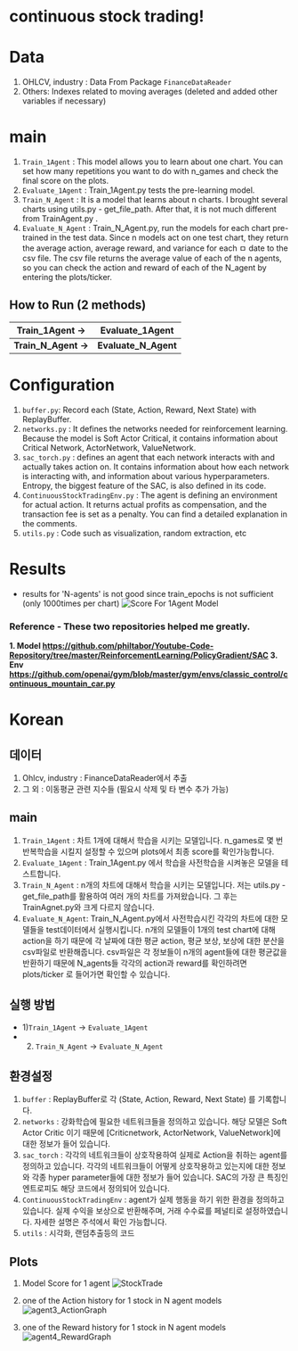 # continuous stock trading!

# Data 
1. OHLCV, industry : Data From Package `FinanceDataReader`
2. Others: Indexes related to moving averages (deleted and added other variables if necessary)
   
# main
1. `Train_1Agent` : This model allows you to learn about one chart. You can set how many repetitions you want to do with n_games and check the final score on the plots. 
2. `Evaluate_1Agent` : Train_1Agent.py tests the pre-learning model. 
3. `Train_N_Agent` : It is a model that learns about n charts. I brought several charts using utils.py - get_file_path. After that, it is not much different from TrainAgent.py . 
4. `Evaluate_N_Agent` : Train_N_Agent.py, run the models for each chart pre-trained in the test data. Since n models act on one test chart, they return the average action, average reward, and variance for each ㅁ date to the csv file. The csv file returns the average value of each of the n agents, so you can check the action and reward of each of the N_agent by entering the plots/ticker. 

## How to Run (2 methods)
|Train_1Agent -> | Evaluate_1Agent |
|--|--|
|  **Train_N_Agent ->**|  **Evaluate_N_Agent**|


# Configuration 
1. `buffer.py`: Record each (State, Action, Reward, Next State) with ReplayBuffer. 
2. `networks.py` : It defines the networks needed for reinforcement learning. Because the model is Soft Actor Critical, it contains information about Critical Network, ActorNetwork, ValueNetwork. 
3. `sac_torch.py` : defines an agent that each network interacts with and actually takes action on. It contains information about how each network is interacting with, and information about various hyperparameters. 
                  Entropy, the biggest feature of the SAC, is also defined in its code.
4. `ContinuousStockTradingEnv.py` : The agent is defining an environment for actual action. It returns actual profits as compensation, and the transaction fee is set as a penalty. You can find a detailed explanation in the comments. 
5. `utils.py` : Code such as visualization, random extraction, etc

# Results 
* results for 'N-agents' is not good since train_epochs is not sufficient (only 1000times per chart) 
![Score For 1Agent Model](https://drive.google.com/file/d/1qGOGfRTqZfChMv894yZXqRJE7XWBxlDu/view?usp=drive_link)



### Reference - These two repositories helped me greatly. 
**1. Model 
https://github.com/philtabor/Youtube-Code-Repository/tree/master/ReinforcementLearning/PolicyGradient/SAC
3.  Env https://github.com/openai/gym/blob/master/gym/envs/classic_control/continuous_mountain_car.py**

# Korean

## 데이터 
1. Ohlcv, industry : FinanceDataReader에서 추출
2. 그 외 : 이동평균 관련 지수들 (필요시 삭제 및 타 변수 추가 가능)
   
## main
1. `Train_1Agent` : 차트 1개에 대해서 학습을 시키는 모델입니다. n_games로 몇 번 반복학습을 시킬지 설정할 수 있으며 plots에서 최종 score를 확인가능합니다. 
2. `Evaluate_1Agent` : Train_1Agent.py 에서 학습을 사전학습을 시켜놓은 모델을 테스트합니다. 
3. `Train_N_Agent` : n개의 차트에 대해서 학습을 시키는 모델입니다. 저는 utils.py - get_file_path를 활용하여 여러 개의 차트를 가져왔습니다. 그 후는 TrainAgnet.py와 크게 다르지 않습니다. 
4. `Evaluate_N_Agent`: Train_N_Agent.py에서 사전학습시킨 각각의 차트에 대한 모델들을 test데이터에서 실행시킵니다. n개의 모델들이 1개의 test chart에 대해 action을 하기 때문에 각 날짜에 대한 평균 action, 평균 보상, 보상에 대한 분산을 csv파일로 반환해줍니다. csv파일은 각 정보들이 n개의 agent들에 대한  평균값을 반환하기 때문에 N_agents들 각각의 action과 reward를 확인하려면 plots/ticker 로 들어가면 확인할 수 있습니다. 

## 실행 방법 
* 1)`Train_1Agent` -> `Evaluate_1Agent` 
* 2) `Train_N_Agent` -> `Evaluate_N_Agent`

## 환경설정 
1. `buffer` : ReplayBuffer로 각 (State, Action, Reward, Next State) 를 기록합니다. 
2. `networks` : 강화학습에 필요한 네트워크들을 정의하고 있습니다. 해당 모델은 Soft Actor Critic 이기 때문에 [Criticnetwork, ActorNetwork, ValueNetwork]에 대한 정보가 들어 있습니다. 
3. `sac_torch` : 각각의 네트워크들이 상호작용하여 실제로 Action을 취하는 agent를 정의하고 있습니다. 각각의 네트워크들이 어떻게 상호작용하고 있는지에 대한 정보와 각종 hyper parameter들에 대한 정보가 들어 있습니다.  SAC의 가장 큰 특징인 엔트로피도 해당 코드에서 정의되어 있습니다.
4. `ContinuousStockTradingEnv`  : agent가 실제 행동을 하기 위한 환경을 정의하고 있습니다. 실제 수익을 보상으로 반환해주며, 거래 수수료를 페널티로 설정하였습니다. 자세한 설명은 주석에서 확인 가능합니다. 
5. `utils` : 시각화, 랜덤추출등의 코드


## Plots
1. Model Score for 1 agent
![StockTrade](https://github.com/Sigma-Flip/StockTrading_SoftActorCritic_KR_EN/assets/138303561/c7f39e6e-3aed-4950-9ec1-4d5d98848517)

2. one of the Action history for 1 stock in N agent models
![agent3_ActionGraph](https://github.com/Sigma-Flip/StockTrading_SoftActorCritic_KR_EN/assets/138303561/d7036067-6991-4018-80a3-729bf048a275)

3. one of the Reward history for 1 stock in N agent models
![agent4_RewardGraph](https://github.com/Sigma-Flip/StockTrading_SoftActorCritic_KR_EN/assets/138303561/0cb34734-ea2b-4ed2-beea-b17cbc694fe2)




